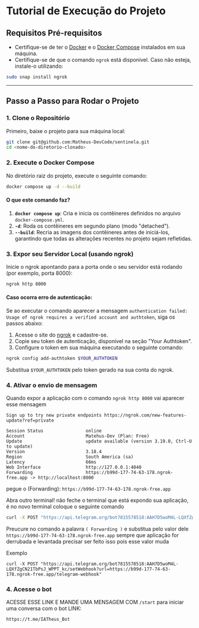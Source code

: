 # Tutorial de Execução do Projeto

## Requisitos Pré-requisitos

- Certifique-se de ter o [Docker](https://www.docker.com/) e o [Docker Compose](https://docs.docker.com/compose/) instalados em sua máquina.
- Certifique-se de que o comando `ngrok` está disponível. Caso não esteja, instale-o utilizando:

```bash
sudo snap install ngrok
```

---

## Passo a Passo para Rodar o Projeto

### 1. Clone o Repositório

Primeiro, baixe o projeto para sua máquina local:

```bash
git clone git@github.com:Matheus-DevCode/sentinela.git
cd <nome-do-diretorio-clonado>
```

### 2. Execute o Docker Compose

No diretório raiz do projeto, execute o seguinte comando:

```bash
docker compose up -d --build
```

#### O que este comando faz?

1. **`docker compose up`**: Cria e inicia os contêineres definidos no arquivo `docker-compose.yml`.
2. **`-d`**: Roda os contêineres em segundo plano (modo "detached").
3. **`--build`**: Recria as imagens dos contêineres antes de iniciá-los, garantindo que todas as alterações recentes no projeto sejam refletidas.

### 3. Expor seu Servidor Local (usando ngrok)

Inicie o ngrok apontando para a porta onde o seu servidor está rodando (por exemplo, porta 8000):

```bash
ngrok http 8000
```

#### Caso ocorra erro de autenticação:
Se ao executar o comando aparecer a mensagem `authentication failed: Usage of ngrok requires a verified account and authtoken`, siga os passos abaixo:

1. Acesse o site do [ngrok](https://ngrok.com/) e cadastre-se.
2. Copie seu token de autenticação, disponível na seção "Your Authtoken".
3. Configure o token em sua máquina executando o seguinte comando:

```bash
ngrok config add-authtoken $YOUR_AUTHTOKEN
```

Substitua `$YOUR_AUTHTOKEN` pelo token gerado na sua conta do ngrok.

### 4. Ativar o envio de mensagem 

Quando expor a aplicação com o comando `ngrok http 8000`  vai aparecer esse mensagem 
                                                                                                                                                                                                                                                        
```
Sign up to try new private endpoints https://ngrok.com/new-features-update?ref=private                                                                                            
                                                                                                                                                                                    
Session Status                online                                                                                                                                                
Account                       Matehus-Dev (Plan: Free)                                                                                                                              
Update                        update available (version 3.19.0, Ctrl-U to update)                                                                                                   
Version                       3.18.4                                                                                                                                                
Region                        South America (sa)                                                                                                                                    
Latency                       66ms                                                                                                                                                  
Web Interface                 http://127.0.0.1:4040                                                                                                                                 
Forwarding                    https://b99d-177-74-63-178.ngrok-free.app -> http://localhost:8000
```

pegue o (Forwarding): `https://b99d-177-74-63-178.ngrok-free.app`

Abra outro terminal! não feche o terminal que está expondo sua aplicação, é no novo terminal coloque o seguinte comando 

```bash
curl -X POST "https://api.telegram.org/bot7815578518:AAH7D5woM4L-LQXfZgCN21TbPsJ_WPPT_kc/setWebhook?url=Forwarding/telegram-webhook"
```
Preucure no comando a palavra `( Forwarding )` e substitua pelo valor dele `https://b99d-177-74-63-178.ngrok-free.app` sempre que aplicação for derrubada e levantada precisar ser feito isso pois esse valor muda

Exemplo
```
curl -X POST "https://api.telegram.org/bot7815578518:AAH7D5woM4L-LQXfZgCN21TbPsJ_WPPT_kc/setWebhook?url=https://b99d-177-74-63-178.ngrok-free.app/telegram-webhook"
```


### 4. Acesse o bot

ACESSE ESSE LINK E MANDE UMA MENSAGEM COM `/start` para iniciar uma conversa com o bot 
LINK: 
```bash
https://t.me/IATheus_Bot
```

